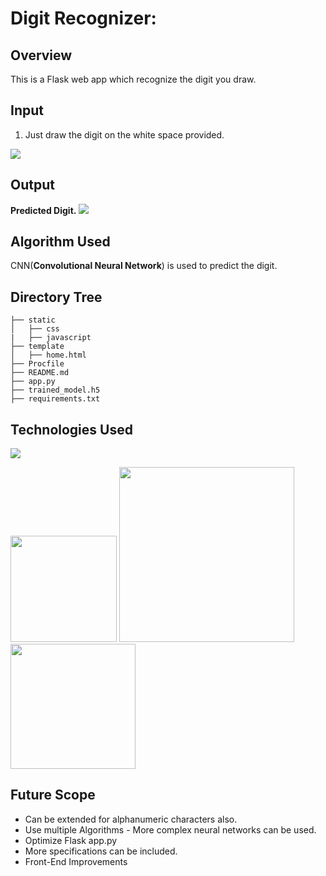 # Digit Recognizer: 



## Overview
This is a Flask web app which recognize the digit you draw.

## Input

1. Just draw the digit on the white space provided.


![]([Imgur](https://i.imgur.com/Krqt9aS.jpg))

## Output

**Predicted Digit.**
![]([Imgur](https://i.imgur.com/Hz0M7UN.jpg))
## Algorithm Used

CNN(**Convolutional Neural Network**) is used to predict the digit.

## Directory Tree 
```
├── static 
│   ├── css
|   ├── javascript   
├── template
│   ├── home.html
├── Procfile
├── README.md
├── app.py
├── trained_model.h5
├── requirements.txt
```

## Technologies Used

![](https://forthebadge.com/images/badges/made-with-python.svg)

[<img target="_blank" src="https://flask.palletsprojects.com/en/1.1.x/_images/flask-logo.png" width=170>](https://flask.palletsprojects.com/en/1.1.x/) [<img target="_blank" src="https://number1.co.za/wp-content/uploads/2017/10/gunicorn_logo-300x85.png" width=280>](https://gunicorn.org) [<img target="_blank" src="https://scikit-learn.org/stable/_static/scikit-learn-logo-small.png" width=200>](https://scikit-learn.org/stable/) 



## Future Scope

* Can be extended for alphanumeric characters also.
* Use multiple Algorithms - More complex neural networks can be used.
* Optimize Flask app.py
* More specifications can be included.
* Front-End Improvements
